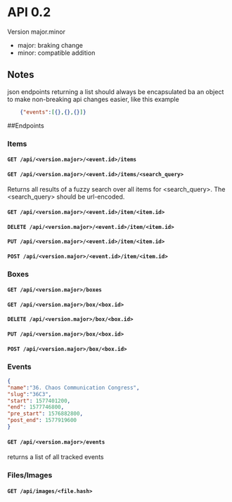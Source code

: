 # API 0.2
Version major.minor
 - major: braking change
 - minor: compatible addition

## Notes
json endpoints returning a list should always be encapsulated ba an object to make non-breaking api changes easier, like this example
```json
    {"events":[{},{},{}]}
```

##Endpoints
### Items

#### ``GET /api/<version.major>/<event.id>/items``

#### ``GET /api/<version.major>/<event.id>/items/<search_query>``
Returns all results of a fuzzy search over all items for <search_query>. The <search_query> should be url-encoded. 

#### ``GET /api/<version.major>/<event.id>/item/<item.id>``

#### ``DELETE /api/<version.major>/<event.id>/item/<item.id>``

#### ``PUT /api/<version.major>/<event.id>/item/<item.id>``

#### ``POST /api/<version.major>/<event.id>/item/<item.id>``

### Boxes

#### ``GET /api/<version.major>/boxes``

#### ``GET /api/<version.major>/box/<box.id>``

#### ``DELETE /api/<version.major>/box/<box.id>``

#### ``PUT /api/<version.major>/box/<box.id>``

#### ``POST /api/<version.major>/box/<box.id>``

### Events
```json
{
"name":"36. Chaos Communication Congress",
"slug":"36C3",
"start": 1577401200,
"end": 1577746800,
"pre_start": 1576882800,
"post_end": 1577919600
}
```

#### ``GET /api/<version.major>/events``

returns a list of all tracked events

### Files/Images

#### ``GET /api/images/<file.hash>``
